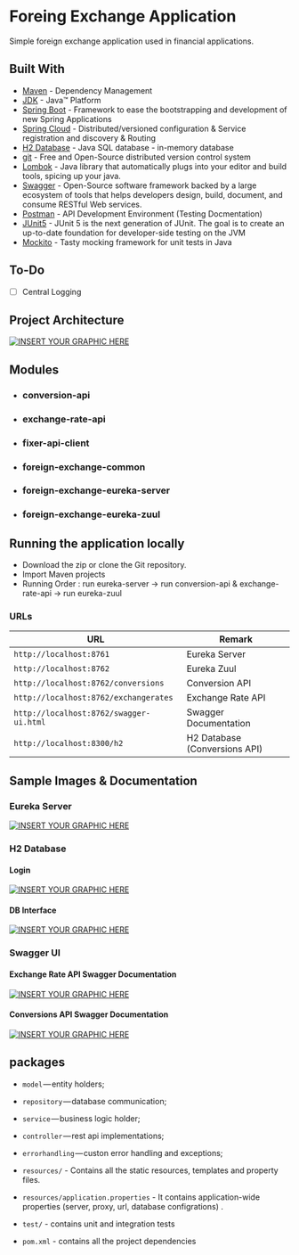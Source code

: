 # Foreing Exchange Application

Simple foreign exchange application used in financial applications.


## Built With

* [Maven](https://maven.apache.org/) - Dependency Management
* [JDK](http://www.oracle.com/technetwork/java/javase/downloads/jdk8-downloads-2133151.html) - Java™ Platform
* [Spring Boot](https://spring.io/projects/spring-boot) - Framework to ease the bootstrapping and development of new Spring Applications
* [Spring Cloud](https://spring.io/projects/spring-cloud) - Distributed/versioned configuration & Service registration and discovery & Routing
* [H2 Database](https://www.h2database.com/) - Java SQL database -  in-memory database
* [git](https://git-scm.com/) - Free and Open-Source distributed version control system
* [Lombok](https://projectlombok.org/) - Java library that automatically plugs into your editor and build tools, spicing up your java.
* [Swagger](https://swagger.io/) - Open-Source software framework backed by a large ecosystem of tools that helps developers design, build, document, and consume RESTful Web services.
* [Postman](https://www.getpostman.com/) - API Development Environment (Testing Docmentation)
* [JUnit5](https://junit.org/junit5/) - JUnit 5 is the next generation of JUnit. The goal is to create an up-to-date foundation for developer-side testing on the JVM
* [Mockito](https://site.mockito.org/) - Tasty mocking framework for unit tests in Java

## To-Do

- [ ] Central Logging



## Project Architecture


[![INSERT YOUR GRAPHIC HERE](https://github.com/Tuyji/foreing-exchange-application/blob/master/images/FlowDiagram.png)]()

## Modules

- ### conversion-api
- ### exchange-rate-api
- ### fixer-api-client
- ### foreign-exchange-common
- ### foreign-exchange-eureka-server
- ### foreign-exchange-eureka-zuul




## Running the application locally


- Download the zip or clone the Git repository.
- Import Maven projects
- Running Order : run eureka-server -> run conversion-api & exchange-rate-api -> run eureka-zuul

### URLs

|  URL | Remark |
|----------|--------------|
|`http://localhost:8761`                       | Eureka Server |
|`http://localhost:8762`                       | Eureka Zuul |
|`http://localhost:8762/conversions`           | Conversion API |
|`http://localhost:8762/exchangerates` 		   | Exchange Rate API |
|`http://localhost:8762/swagger-ui.html`       | Swagger Documentation |
|`http://localhost:8300/h2`                    | H2 Database (Conversions API) |


## Sample Images & Documentation

### Eureka Server

[![INSERT YOUR GRAPHIC HERE](https://github.com/Tuyji/foreing-exchange-application/blob/master/images/EurekaServer.PNG)]()


### H2 Database

#### Login

[![INSERT YOUR GRAPHIC HERE](https://github.com/Tuyji/foreing-exchange-application/blob/master/images/H2DatabaseLogin.PNG)]()


#### DB Interface

[![INSERT YOUR GRAPHIC HERE](https://github.com/Tuyji/foreing-exchange-application/blob/master/images/H2Database.PNG)]()


### Swagger UI


#### Exchange Rate API Swagger Documentation

[![INSERT YOUR GRAPHIC HERE](https://github.com/Tuyji/foreing-exchange-application/blob/master/images/SwaggerUI1.png)]()


#### Conversions API Swagger Documentation

[![INSERT YOUR GRAPHIC HERE](https://github.com/Tuyji/foreing-exchange-application/blob/master/images/SwaggerUI2.png)]()


## packages

- `model` — entity holders;
- `repository` — database communication;
- `service` — business logic holder;
- `controller` — rest api implementations;
- `errorhandling` — custon error handling and exceptions;

- `resources/` - Contains all the static resources, templates and property files.
- `resources/application.properties` - It contains application-wide properties (server, proxy, url, database configrations) .

- `test/` - contains unit and integration tests

- `pom.xml` - contains all the project dependencies
 

